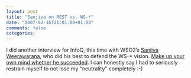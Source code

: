 ```yaml
---
layout: post
title: "Sanjiva on REST vs. WS-*"
date: "2007-02-16T21:01:00+01:00"
comments: false
categories: 
---
```


<p>I did another interview for InfoQ, this time with WSO2&#8217;s <a href="http://www.bloglines.com/blog/sanjiva">Sanjiva Weerawarana</a>, who did his best to defend the WS-* vision. <a href="http://www.infoq.com/articles/sanjiva-rest-myths">Make up your own mind whether he succeeded</a>. I can honestly say I had to seriously restrain myself to not lose my &#8220;neutrality&#8221; completely :-)</p>



